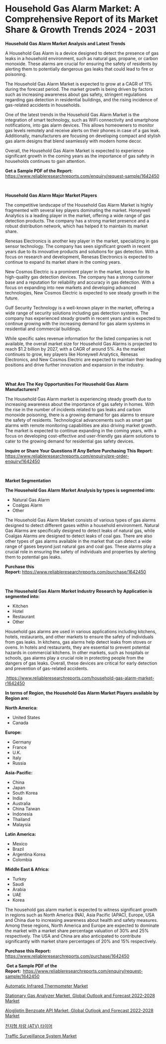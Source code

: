 <p><h1>Household Gas Alarm Market: A Comprehensive Report of its Market Share & Growth Trends 2024 - 2031</h1></p><p><strong>Household Gas Alarm Market Analysis and Latest Trends</strong></p>
<p><p>A Household Gas Alarm is a device designed to detect the presence of gas leaks in a household environment, such as natural gas, propane, or carbon monoxide. These alarms are crucial for ensuring the safety of residents by alerting them to potentially dangerous gas leaks that could lead to fire or poisoning.</p><p>The Household Gas Alarm Market is expected to grow at a CAGR of 11% during the forecast period. The market growth is being driven by factors such as increasing awareness about gas safety, stringent regulations regarding gas detection in residential buildings, and the rising incidence of gas-related accidents in households. </p><p>One of the latest trends in the Household Gas Alarm Market is the integration of smart technology, such as WiFi connectivity and smartphone notifications, into gas alarm devices. This allows homeowners to monitor gas levels remotely and receive alerts on their phones in case of a gas leak. Additionally, manufacturers are focusing on developing compact and stylish gas alarm designs that blend seamlessly with modern home decor.</p><p>Overall, the Household Gas Alarm Market is expected to experience significant growth in the coming years as the importance of gas safety in households continues to gain attention.</p></p>
<p><strong>Get a Sample PDF of the Report:&nbsp;</strong> <a href="https://www.reliableresearchreports.com/enquiry/request-sample/1642450">https://www.reliableresearchreports.com/enquiry/request-sample/1642450</a></p>
<p>&nbsp;</p>
<p><strong>Household Gas Alarm Major Market Players</strong></p>
<p><p>The competitive landscape of the Household Gas Alarm Market is highly fragmented with several key players dominating the market. Honeywell Analytics is a leading player in the market, offering a wide range of gas detection products. The company has a strong market presence and a robust distribution network, which has helped it to maintain its market share.</p><p>Renesas Electronics is another key player in the market, specializing in gas sensor technology. The company has seen significant growth in recent years due to its innovative products and solutions for gas detection. With a focus on research and development, Renesas Electronics is expected to continue to expand its market share in the coming years.</p><p>New Cosmos Electric is a prominent player in the market, known for its high-quality gas detection devices. The company has a strong customer base and a reputation for reliability and accuracy in gas detection. With a focus on expanding into new markets and developing advanced technologies, New Cosmos Electric is expected to see steady growth in the future.</p><p>Gulf Security Technology is a well-known player in the market, offering a wide range of security solutions including gas detection systems. The company has experienced steady growth in recent years and is expected to continue growing with the increasing demand for gas alarm systems in residential and commercial buildings.</p><p>While specific sales revenue information for the listed companies is not available, the overall market size for Household Gas Alarms is projected to reach $1.2 billion by 2027, with a CAGR of around 5%. As the market continues to grow, key players like Honeywell Analytics, Renesas Electronics, and New Cosmos Electric are expected to maintain their leading positions and drive further innovation and expansion in the industry.</p></p>
<p>&nbsp;</p>
<p><strong>What Are The Key Opportunities For Household Gas Alarm Manufacturers?</strong></p>
<p><p>The Household Gas Alarm market is experiencing steady growth due to increasing awareness about the importance of gas safety in homes. With the rise in the number of incidents related to gas leaks and carbon monoxide poisoning, there is a growing demand for gas alarms to ensure the safety of residents. Technological advancements such as smart gas alarms with remote monitoring capabilities are also driving market growth. The market is expected to continue expanding in the coming years, with a focus on developing cost-effective and user-friendly gas alarm solutions to cater to the growing demand for residential gas safety devices.</p></p>
<p><strong>Inquire or Share Your Questions If Any Before Purchasing This Report:</strong> <a href="https://www.reliableresearchreports.com/enquiry/pre-order-enquiry/1642450">https://www.reliableresearchreports.com/enquiry/pre-order-enquiry/1642450</a></p>
<p>&nbsp;</p>
<p><strong>Market Segmentation</strong></p>
<p><strong>The Household Gas Alarm Market Analysis by types is segmented into:</strong></p>
<p><ul><li>Natural Gas Alarm</li><li>Coalgas Alarm</li><li>Other</li></ul></p>
<p><p>The Household Gas Alarm Market consists of various types of gas alarms designed to detect different gases within a household environment. Natural Gas Alarms are specifically designed to detect leaks of natural gas, while Coalgas Alarms are designed to detect leaks of coal gas. There are also other types of gas alarms available in the market that can detect a wide range of gases beyond just natural gas and coal gas. These alarms play a crucial role in ensuring the safety of individuals and properties by alerting them to potential gas leaks.</p></p>
<p><strong>Purchase this Report:&nbsp;</strong><a href="https://www.reliableresearchreports.com/purchase/1642450">https://www.reliableresearchreports.com/purchase/1642450</a></p>
<p>&nbsp;</p>
<p><strong>The Household Gas Alarm Market Industry Research by Application is segmented into:</strong></p>
<p><ul><li>Kitchen</li><li>Hotel</li><li>Restaurant</li><li>Other</li></ul></p>
<p><p>Household gas alarms are used in various applications including kitchens, hotels, restaurants, and other markets to ensure the safety of individuals from gas leaks. In kitchens, gas alarms help detect leaks from stoves or ovens. In hotels and restaurants, they are essential to prevent potential hazards in commercial kitchens. In other markets, such as hospitals or schools, gas alarms play a crucial role in protecting people from the dangers of gas leaks. Overall, these devices are critical for early detection and prevention of gas-related accidents.</p></p>
<p><a href="https://www.reliableresearchreports.com/household-gas-alarm-market-r1642450">&nbsp;https://www.reliableresearchreports.com/household-gas-alarm-market-r1642450</a></p>
<p><strong>In terms of Region, the Household Gas Alarm Market Players available by Region are:</strong></p>
<p>
    <p> <strong> North America: </strong>
        <ul>
            <li>United States</li>
            <li>Canada</li>
        </ul>
        </p> 
    <p> <strong> Europe: </strong>
        <ul>
            <li>Germany</li>
            <li>France</li>
            <li>U.K.</li>
            <li>Italy</li>
            <li>Russia</li>
        </ul>
        </p> 
    <p> <strong> Asia-Pacific: </strong>
        <ul>
            <li>China</li>
            <li>Japan</li>
            <li>South Korea</li>
            <li>India</li>
            <li>Australia</li>
            <li>China Taiwan</li>
            <li>Indonesia</li>
            <li>Thailand</li>
            <li>Malaysia</li>
        </ul>
        </p> 
    <p> <strong> Latin America: </strong>
        <ul>
            <li>Mexico</li>
            <li>Brazil</li>
            <li>Argentina Korea</li>
            <li>Colombia</li>
        </ul>
        </p> 
    <p> <strong> Middle East & Africa: </strong>
        <ul>
            <li>Turkey</li>
            <li>Saudi</li>
            <li>Arabia</li>
            <li>UAE</li>
            <li>Korea</li>
        </ul>
    </p>
    </p>
<p><p>The household gas alarm market is expected to witness significant growth in regions such as North America (NA), Asia Pacific (APAC), Europe, USA and China due to increasing awareness about health and safety measures. Among these regions, North America and Europe are expected to dominate the market with a market share percentage valuation of 30% and 25% respectively. The USA and China are also anticipated to contribute significantly with market share percentages of 20% and 15% respectively.</p></p>
<p><strong>Purchase this Report: </strong><a href="https://www.reliableresearchreports.com/purchase/1642450">https://www.reliableresearchreports.com/purchase/1642450</a></p>
<p>&nbsp;<strong>Get a Sample PDF of the Report:&nbsp;&nbsp;</strong><a href="https://www.reliableresearchreports.com/enquiry/request-sample/1642450">https://www.reliableresearchreports.com/enquiry/request-sample/1642450</a></p>
<p><strong></strong></p>
<p><p><a href="https://github.com/dimitrishawkinswaynenp91rgz/Market-Research-Report-List-3/blob/main/automatic-infrared-thermometer-market.md">Automatic Infrared Thermometer Market</a></p><p><a href="https://www.linkedin.com/pulse/market-forecast-global-stationary-gas-analyzer-outlook-wgjze?trackingId=fGJ%2BdUz3FFTRM4tA7wwrhw%3D%3D">Stationary Gas Analyzer Market, Global Outlook and Forecast 2022-2028 Market</a></p><p><a href="https://www.linkedin.com/pulse/evaluating-global-alogliptin-benzoate-api-market-outlook-5eyke?trackingId=5P3doXKEzR1HtqcSmFSo3Q%3D%3D">Alogliptin Benzoate API Market, Global Outlook and Forecast 2022-2028 Market</a></p><p><a href="https://github.com/TobyKub4685/Market-Research-Report-List-2/blob/main/2574597172390.md">전지형 차량 (ATV) 타이어</a></p><p><a href="https://github.com/changoleonlaverguenzanoexiste/Market-Research-Report-List-4/blob/main/traffic-surveillance-system-market.md">Traffic Surveillance System Market</a></p></p>